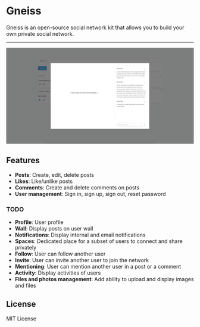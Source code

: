 # Gneiss

Gneiss is an open-source social network kit that allows you to build your own private social network.

---
![Gneiss Social Network Kit](assets/gneiss.png)

## Features

* **Posts**:  Create, edit, delete posts
* **Likes**: Like/unlike posts
* **Comments**: Create and delete comments on posts
* **User management**: Sign in, sign up, sign out, reset password

### TODO

* **Profile**: User profile
* **Wall**: Display posts on user wall
* **Notifications**: Display internal and email notifications
* **Spaces**: Dedicated place for a subset of users to connect and share privately
* **Follow**: User can follow another user
* **Invite**: User can invite another user to join the network
* **Mentioning**: User can mention another user in a post or a comment
* **Activity**: Display activities of users  
* **Files and photos management**: Add ability to upload and display images and files

## License

MIT License

